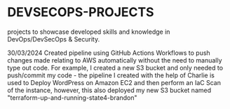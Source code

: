 # DEVSECOPS-PROJECTS

projects to showcase developed skills and knowledge in DevOps/DevSecOps &amp; Security.

30/03/2024
Created pipeline using GitHub Actions Workflows to push changes made relating to AWS automatically without the need to manually type out code. For example, I created a new S3 bucket and only needed to push/commit my code - the pipeline I created with the help of Charlie is used to Deploy WordPress on Amazon EC2 and then perform an IaC Scan of the instance, however, this also deployed my new S3 bucket named "terraform-up-and-running-state4-brandon"
